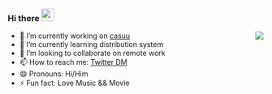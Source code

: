 ### Hi there <img src="https://media.giphy.com/media/hvRJCLFzcasrR4ia7z/giphy.gif" width="25px">

<img align="right" src="https://github-readme-stats.vercel.app/api?username=daoleno&show_icons=true&icon_color=0366d6&text_color=24292e&bg_color=ffffff&hide_title=true" />

- 🔭 I’m currently working on [casuu](https://github.com/daoleno/casuu)
- 🌱 I’m currently learning distribution system
- 👯 I’m looking to collaborate on remote work
- 📫 How to reach me: [Twitter DM](https://twitter.com/dao_leno)
- 😄 Pronouns: Hi/Him
- ⚡ Fun fact: Love Music && Movie
